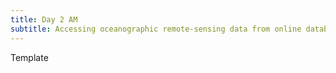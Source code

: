 ```yaml
---
title: Day 2 AM
subtitle: Accessing oceanographic remote-sensing data from online databases
---
```


Template